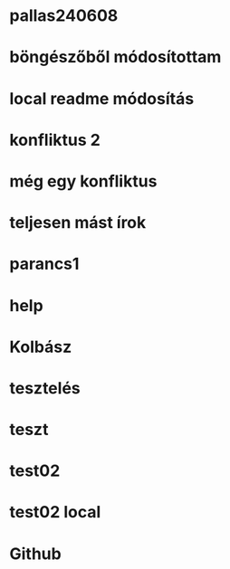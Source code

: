 # pallas240608
# böngészőből módosítottam
# local readme módosítás
# konfliktus 2
# még egy konfliktus
# teljesen mást írok
# parancs1
# help
# Kolbász
# tesztelés
# teszt
# test02
# test02 local
# Github

